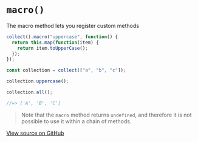 # `macro()`

The macro method lets you register custom methods

```js
collect().macro("uppercase", function() {
  return this.map(function(item) {
    return item.toUpperCase();
  });
});

const collection = collect(["a", "b", "c"]);

collection.uppercase();

collection.all();

//=> ['A', 'B', 'C']
```

> Note that the `macro` method returns `undefined`, and therefore it is not possible to use it within a chain of methods.




[View source on GitHub](https://github.com/ecrmnn/collect.js/blob/master/src/methods/macro.js)